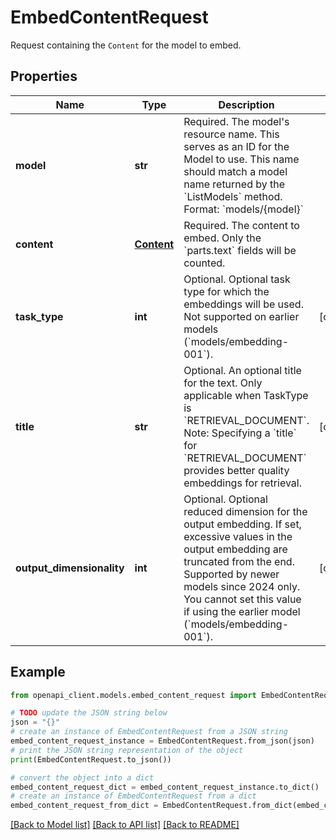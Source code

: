 # EmbedContentRequest

Request containing the `Content` for the model to embed.

## Properties

Name | Type | Description | Notes
------------ | ------------- | ------------- | -------------
**model** | **str** | Required. The model&#39;s resource name. This serves as an ID for the Model to  use.   This name should match a model name returned by the &#x60;ListModels&#x60; method.   Format: &#x60;models/{model}&#x60; | 
**content** | [**Content**](Content.md) | Required. The content to embed. Only the &#x60;parts.text&#x60; fields will be  counted. | 
**task_type** | **int** | Optional. Optional task type for which the embeddings will be used. Not  supported on earlier models (&#x60;models/embedding-001&#x60;). | [optional] 
**title** | **str** | Optional. An optional title for the text. Only applicable when TaskType is  &#x60;RETRIEVAL_DOCUMENT&#x60;.   Note: Specifying a &#x60;title&#x60; for &#x60;RETRIEVAL_DOCUMENT&#x60; provides better quality  embeddings for retrieval. | [optional] 
**output_dimensionality** | **int** | Optional. Optional reduced dimension for the output embedding. If set,  excessive values in the output embedding are truncated from the end.  Supported by newer models since 2024 only. You cannot set this value if  using the earlier model (&#x60;models/embedding-001&#x60;). | [optional] 

## Example

```python
from openapi_client.models.embed_content_request import EmbedContentRequest

# TODO update the JSON string below
json = "{}"
# create an instance of EmbedContentRequest from a JSON string
embed_content_request_instance = EmbedContentRequest.from_json(json)
# print the JSON string representation of the object
print(EmbedContentRequest.to_json())

# convert the object into a dict
embed_content_request_dict = embed_content_request_instance.to_dict()
# create an instance of EmbedContentRequest from a dict
embed_content_request_from_dict = EmbedContentRequest.from_dict(embed_content_request_dict)
```
[[Back to Model list]](../README.md#documentation-for-models) [[Back to API list]](../README.md#documentation-for-api-endpoints) [[Back to README]](../README.md)


